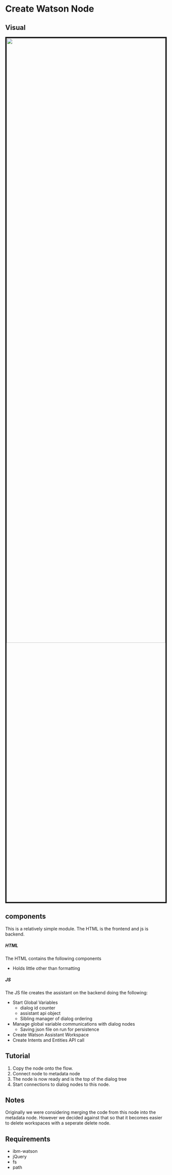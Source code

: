 # Create Watson Node 

## Visual 

<p align="center">
            <img width="100%" height="70%" src="/create.gif"  border="4" >
</p>

## components
This is a relatively simple module. The HTML is the frontend and js is backend. 

##### HTML 
The HTML contains the following components

* Holds little other than formatting

##### JS 

The JS file creates the assistant on the backend doing the following: 
* Start Global Variables 
    * dialog id counter
    * assistant api object
    * Sibling manager of dialog ordering
* Manage global variable communications with dialog nodes 
    * Saving json file on run for persistence
* Create Watson Assistant Workspace 
* Create Intents and Entities API call


## Tutorial

1) Copy the node onto the flow.
2) Connect node to metadata node 
3) The node is now ready and is the top of the dialog tree
4) Start connections to dialog nodes to this node. 

## Notes
Originally we were considering merging the code from this node into the metadata node. However we 
decided against that so that it becomes easier to delete workspaces with a seperate delete node.
## Requirements
* ibm-watson
* jQuery
* fs
* path